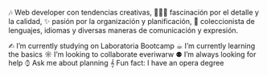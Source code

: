 🎶 Web developer con tendencias creativas,
🕵🏻‍♀️ fascinación por el detalle y la calidad,
✨ pasión por la organización y planificación,
💌 coleccionista de lenguajes, idiomas y diversas maneras de comunicación y expresión.



 ✍︎ I’m currently studying on Laboratoria Bootcamp
 ☕︎ I’m currently learning the basics
 ☼ I’m looking to collaborate everiwarw
 ⚉ I’m always looking for help
 ⌚︎ Ask me about planning
 𝄞 Fun fact: I have an opera degree
